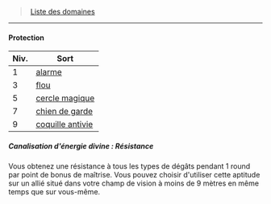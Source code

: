 ﻿---
!GenericItem
Id: cleric_priest_hd.md#protection
ParentLink: cleric_priest_hd.md#liste-des-domaines
Name: Protection
ParentName: Liste des domaines
NameLevel: 4
Attributes:
  Name: Protection
  Markdown: >+
    #### <!--Name-->Protection<!--/Name-->


    |Niv.|Sort|

    |---|---|

    |1|[alarme](hd_spells_alarme.md)|

    |3|[flou](hd_spells_flou.md)|

    |5|[cercle magique](hd_spells_cercle_magique.md)|

    |7|[chien de garde](hd_spells_chien_de_garde.md)|

    |9|[coquille antivie](hd_spells_coquille_antivie.md)|


    ##### Canalisation d'énergie divine : Résistance


    Vous obtenez une résistance à tous les types de dégâts pendant 1 round par point de bonus de maîtrise. Vous pouvez choisir d'utiliser cette aptitude sur un allié situé dans votre champ de vision à moins de 9 mètres en même temps que sur vous-même.

AttributesDictionary: >+
  Name: Protection

  Markdown: >+

    #### <!--Name-->Protection<!--/Name-->





    |Niv.|Sort|



    |---|---|



    |1|[alarme](hd_spells_alarme.md)|



    |3|[flou](hd_spells_flou.md)|



    |5|[cercle magique](hd_spells_cercle_magique.md)|



    |7|[chien de garde](hd_spells_chien_de_garde.md)|



    |9|[coquille antivie](hd_spells_coquille_antivie.md)|





    ##### Canalisation d'énergie divine : Résistance





    Vous obtenez une résistance à tous les types de dégâts pendant 1 round par point de bonus de maîtrise. Vous pouvez choisir d'utiliser cette aptitude sur un allié situé dans votre champ de vision à moins de 9 mètres en même temps que sur vous-même.



---
> [Liste des domaines](hd_cleric_priest_liste_des_domaines.md)

---

#### Protection

|Niv.|Sort|
|---|---|
|1|[alarme](hd_spells_alarme.md)|
|3|[flou](hd_spells_flou.md)|
|5|[cercle magique](hd_spells_cercle_magique.md)|
|7|[chien de garde](hd_spells_chien_de_garde.md)|
|9|[coquille antivie](hd_spells_coquille_antivie.md)|

##### Canalisation d'énergie divine : Résistance

Vous obtenez une résistance à tous les types de dégâts pendant 1 round par point de bonus de maîtrise. Vous pouvez choisir d'utiliser cette aptitude sur un allié situé dans votre champ de vision à moins de 9 mètres en même temps que sur vous-même.

